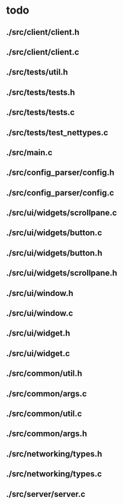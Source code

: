 # todo

## ./src/client/client.h

## ./src/client/client.c

## ./src/tests/util.h

## ./src/tests/tests.h

## ./src/tests/tests.c

## ./src/tests/test_nettypes.c

## ./src/main.c

## ./src/config_parser/config.h

## ./src/config_parser/config.c

## ./src/ui/widgets/scrollpane.c

## ./src/ui/widgets/button.c

## ./src/ui/widgets/button.h

## ./src/ui/widgets/scrollpane.h

## ./src/ui/window.h

## ./src/ui/window.c

## ./src/ui/widget.h

## ./src/ui/widget.c

## ./src/common/util.h

## ./src/common/args.c

## ./src/common/util.c

## ./src/common/args.h

## ./src/networking/types.h

## ./src/networking/types.c

## ./src/server/server.c

